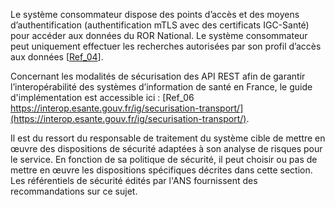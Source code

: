 
Le système consommateur dispose des points d’accès et des moyens d’authentification (authentification mTLS avec des certificats IGC-Santé) pour accéder aux données du ROR National.
Le système consommateur peut uniquement effectuer les recherches autorisées par son profil d’accès aux données [[Ref_04](https://industriels.esante.gouv.fr/sites/default/files/media/document/ROR%20Politique%20d%27acc%C3%A8s%20aux%20donn%C3%A9es_ME3.0_VFD.pdf)].

Concernant les modalités de sécurisation des API REST afin de garantir l’interopérabilité des systèmes d’information de santé en France, le guide d'implémentation est accessible ici : [Ref_06 https://interop.esante.gouv.fr/ig/securisation-transport/](https://interop.esante.gouv.fr/ig/securisation-transport/).

Il est du ressort du responsable de traitement du système cible de mettre en œuvre des dispositions de sécurité adaptées à son analyse de risques pour le service. En fonction de sa politique de sécurité, il peut choisir ou pas de mettre en œuvre les dispositions spécifiques décrites dans cette section. Les référentiels de sécurité édités par l'ANS fournissent des recommandations sur ce sujet.